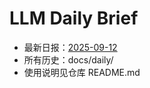 # LLM Daily Brief

- 最新日报：[2025-09-12](./daily/2025-09-12.md)
- 所有历史：docs/daily/
- 使用说明见仓库 README.md
